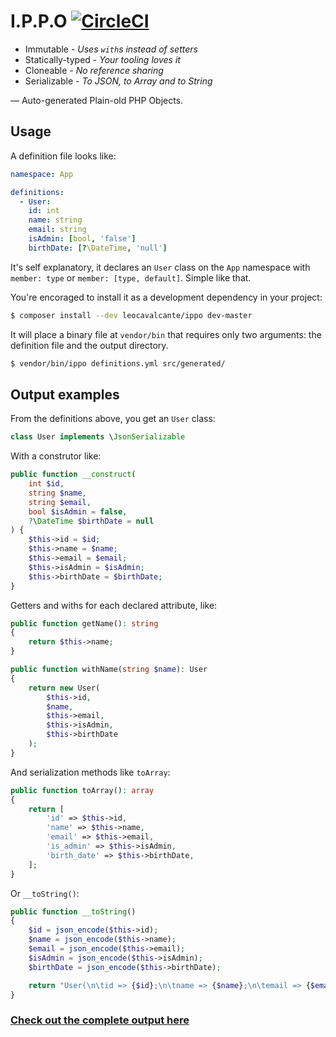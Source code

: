 # I.P.P.O [![CircleCI](https://circleci.com/gh/leocavalcante/ippo.svg?style=svg)](https://circleci.com/gh/leocavalcante/ippo)

- Immutable - *Uses `with`s instead of setters*
- Statically-typed - *Your tooling loves it*
- Cloneable - *No reference sharing*
- Serializable - *To JSON, to Array and to String*

― Auto-generated Plain-old PHP Objects.

## Usage

A definition file looks like:
```yaml
namespace: App

definitions:
  - User:
    id: int
    name: string
    email: string
    isAdmin: [bool, 'false']
    birthDate: [?\DateTime, 'null']
```
It's self explanatory, it declares an `User` class on the `App` namespace with `member: type` or `member: [type, default]`.
Simple like that.

You're encoraged to install it as a development dependency in your project:
```bash
$ composer install --dev leocavalcante/ippo dev-master
```

It will place a binary file at `vendor/bin` that requires only two arguments: the definition file and the output directory.
```bash
$ vendor/bin/ippo definitions.yml src/generated/
```

## Output examples
From the definitions above, you get an `User` class:
```php
class User implements \JsonSerializable
```

With a construtor like:
```php
public function __construct(
    int $id,
    string $name,
    string $email,
    bool $isAdmin = false,
    ?\DateTime $birthDate = null
) {
    $this->id = $id;
    $this->name = $name;
    $this->email = $email;
    $this->isAdmin = $isAdmin;
    $this->birthDate = $birthDate;
}
```

Getters and withs for each declared attribute, like:
```php
public function getName(): string
{
    return $this->name;
}

public function withName(string $name): User
{
    return new User(
        $this->id,
        $name,
        $this->email,
        $this->isAdmin,
        $this->birthDate
    );
}
```

And serialization methods like `toArray`:
```php
public function toArray(): array
{
    return [
        'id' => $this->id,
        'name' => $this->name,
        'email' => $this->email,
        'is_admin' => $this->isAdmin,
        'birth_date' => $this->birthDate,
    ];
}
```

Or `__toString()`:
```php
public function __toString()
{
    $id = json_encode($this->id);
    $name = json_encode($this->name);
    $email = json_encode($this->email);
    $isAdmin = json_encode($this->isAdmin);
    $birthDate = json_encode($this->birthDate);

    return "User(\n\tid => {$id};\n\tname => {$name};\n\temail => {$email};\n\tisAdmin => {$isAdmin};\n\tbirthDate => {$birthDate};\n)";
}
```

### [Check out the complete output here](https://github.com/leocavalcante/ippo/blob/master/example/User.php)

